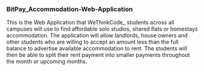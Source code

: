 ### BitPay_Accommodation-Web-Application

This is the Web Application that WeThinkCode_ students across all campuses will use to find affordable solo studios, shared flats or homestays accommodation. The application will allow landlords, house owners and other students who are willing to accept an amount less than the full balance to advertise available accommodation to rent. The students will then be able to split their rent payment into smaller payments throughout the month or upcoming months.
